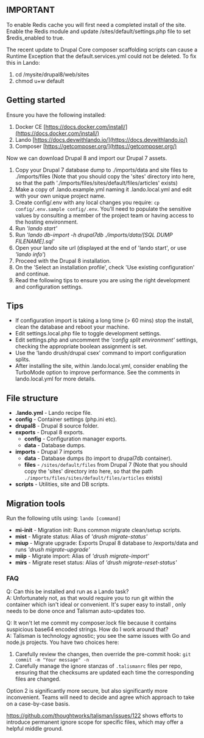 ## IMPORTANT

To enable Redis cache you will first need a completed install of the site. Enable the Redis module and update /sites/default/settings.php file to set $redis_enabled to true.

The recent update to Drupal Core composer scaffolding scripts can cause a Runtime Exception that the default.services.yml could not be deleted. To fix this in Lando:

1. cd /mysite/drupal8/web/sites
2. chmod u+w default
 

## Getting started
Ensure you have the following installed:

 1. Docker CE [https://docs.docker.com/install/](https://docs.docker.com/install/)
 2. Lando [https://docs.devwithlando.io/](https://docs.devwithlando.io/)
 3. Composer [https://getcomposer.org/](https://getcomposer.org/)

Now we can download Drupal 8 and import our Drupal 7 assets.

 1. Copy your Drupal 7 database dump to ./imports/data and site files to ./imports/files (Note that you should copy the 'sites' directory into here, so that the path './imports/files/sites/default/files/articles' exists)
 2. Make a copy of .lando.example.yml naming it .lando.local.yml and edit with your own unique project name.
 3. Create config/.env with any local changes you require: `cp config/.env.sample config/.env`. You'll need to populate the sensitive values by consulting a member of the project team or having access to the hosting environment.
 4. Run *'lando start'*
 5. Run *'lando db-import -h drupal7db ./imports/data/[SQL DUMP FILENAME].sql'*
 6. Open your lando site url (displayed at the end of 'lando start', or use *'lando info'*)
 7. Proceed with the Drupal 8 installation.
 8. On the 'Select an installation profile', check 'Use existing configuration' and continue.
 9. Read the following tips to ensure you are using the right development and configuration settings.

 ## Tips
 - If configuration import is taking a long time (> 60 mins) stop the install, clean the database and reboot your machine. 
 - Edit settings.local.php file to toggle development settings.
 - Edit settings.php and uncomment the *'config split environment'* settings, checking the appropriate boolean assignment is set.
 - Use the 'lando drush/drupal csex' command to import configuration splits.
 - After installing the site, within .lando.local.yml, consider enabling the TurboMode option to improve performance. See the comments in lando.local.yml for more details.

## File structure

 - **.lando.yml** - Lando recipe file.
 - **config** - Container settings (php.ini etc).
 - **drupal8** - Drupal 8 source folder.
 - **exports** - Drupal 8 exports.
	 - **config** - Configuration manager exports.
	 - **data** - Database dumps.
 - **imports** - Drupal 7 imports
	 - **data** - Database dumps (to import to drupal7db container).
	 - **files** - `/sites/default/files` from Drupal 7 (Note that you should copy the 'sites' directory into here, so that the path `./imports/files/sites/default/files/articles` exists)
 - **scripts** - Utilities, site and DB scripts.

## Migration tools
Run the following utils using: `lando [command]`

 - **mi-init** - Migration init: Runs common migrate clean/setup scripts.
 - **mist** - Migrate status: Alias of *'drush migrate-status'*
 - **miup** - Migrate upgrade: Exports Drupal 8 database to /exports/data and runs *'drush migrate-upgrade'*
 - **miip** - Migrate import: Alias of *'drush migrate-import'*
 - **mirs** - Migrate reset status: Alias of *'drush migrate-reset-status'*

### FAQ

Q: Can this be installed and run as a Lando task?\
A: Unfortunately not, as that would require you to run git within the container which isn't ideal or convenient. It's super easy to install
, only needs to be done once and Talisman auto-updates too.

Q: It won't let me commit my composer.lock file because it contains suspicious base64 encoded strings. How do I work around that?\
A: Talisman is technology agnostic; you see the same issues with Go and node.js projects. You have two choices here:

1. Carefully review the changes, then override the pre-commit hook: `git commit -m "Your message" -n`
2. Carefully manage the ignore stanzas of `.talismanrc` files per repo, ensuring that the checksums are updated each time the corresponding files are changed.

Option 2 is significantly more secure, but also significantly more inconvenient. Teams will need to decide and agree which approach to take on a case-by-case basis.

https://github.com/thoughtworks/talisman/issues/122 shows efforts to introduce permanent ignore scope for specific files, which may offer a helpful middle ground.
